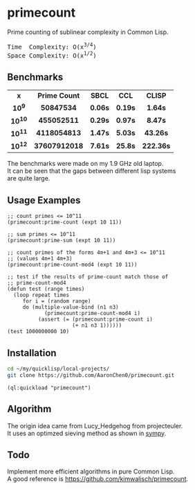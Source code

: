 # primecount

Prime counting of sublinear complexity in Common Lisp.
<pre>Time  Complexity: O(x<sup>3/4</sup>)  
Space Complexity: O(x<sup>1/2</sup>)</pre>

## Benchmarks
<table>
  <tr align="center">
    <td><b>x</b></td>
    <td><b>Prime Count</b></td>
    <td><b>SBCL</b></td>
    <td><b>CCL</b></td>
    <td><b>CLISP</b></td>
  </tr>
  <tr align="center">
    <td><b>10<sup>9</sup></b></td>
    <td><b>50847534</b></td>
    <td><b>0.06s</b></td>
    <td><b>0.19s</b></td>
    <td><b>1.64s</b></td>
  </tr>
  <tr align="center">
    <td><b>10<sup>10</sup></b></td>
    <td><b>455052511</b></td>
    <td><b>0.29s</b></td>
    <td><b>0.97s</b></td>
    <td><b>8.47s</b></td>
  </tr>
  <tr align="center">
    <td><b>10<sup>11</sup></b></td>
    <td><b>4118054813</b></td>
    <td><b>1.47s</b></td>
    <td><b>5.03s</b></td>
    <td><b>43.26s</b></td>
  </tr>
  <tr align="center">
    <td><b>10<sup>12</sup></b></td>
    <td><b>37607912018</b></td>
    <td><b>7.61s</b></td>
    <td><b>25.8s</b></td>
    <td><b>222.36s</b></td>
  </tr>
</table>

The benchmarks were made on my 1.9 GHz old laptop.  
It can be seen that the gaps between different lisp systems  
are quite large.

## Usage Examples

``` common-lisp
;; count primes <= 10^11
(primecount:prime-count (expt 10 11))

;; sum primes <= 10^11
(primecount:prime-sum (expt 10 11))

;; count primes of the forms 4m+1 and 4m+3 <= 10^11
;; (values 4m+1 4m+3)
(primecount:prime-count-mod4 (expt 10 11))

;; test if the results of prime-count match those of 
;; prime-count-mod4
(defun test (range times)
  (loop repeat times
     for i = (random range)
     do (multiple-value-bind (n1 n3) 
            (primecount:prime-count-mod4 i)
          (assert (= (primecount:prime-count i)
                     (+ n1 n3 1))))))
(test 1000000000 10)
```

## Installation

``` bash
cd ~/my/quicklisp/local-projects/
git clone https://github.com/AaronChen0/primecount.git
```

``` common-lisp
(ql:quickload "primecount")
```

## Algorithm
The origin idea came from Lucy_Hedgehog from projecteuler.  
It uses an optimzed sieving method as shown in
[sympy](https://docs.sympy.org/latest/modules/ntheory.html#sympy.ntheory.generate.primepi).

## Todo
Implement more efficient algorithms in pure Common Lisp.  
A good reference is https://github.com/kimwalisch/primecount.
